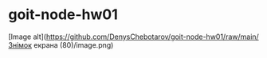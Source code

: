 # goit-node-hw01

[Image alt](https://github.com/DenysChebotarov/goit-node-hw01/raw/main/Знімок екрана (80)/image.png)

